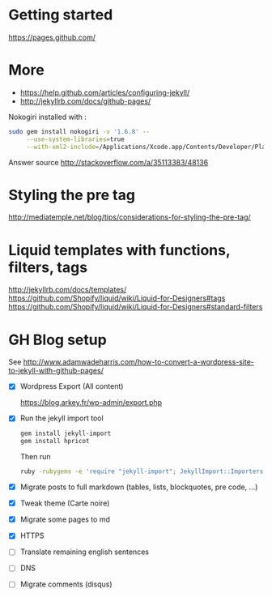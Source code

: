 # Getting started
https://pages.github.com/

# More
* https://help.github.com/articles/configuring-jekyll/
* http://jekyllrb.com/docs/github-pages/


Nokogiri installed with :


```sh
sudo gem install nokogiri -v '1.6.8' --                                \
     --use-system-libraries=true                                       \
     --with-xml2-include=/Applications/Xcode.app/Contents/Developer/Platforms/MacOSX.platform/Developer/SDKs/MacOSX10.11.sdk/usr/include/libxml2
```

Answer source http://stackoverflow.com/a/35113383/48136


# Styling the pre tag
http://mediatemple.net/blog/tips/considerations-for-styling-the-pre-tag/

# Liquid templates with functions, filters, tags
http://jekyllrb.com/docs/templates/
https://github.com/Shopify/liquid/wiki/Liquid-for-Designers#tags
https://github.com/Shopify/liquid/wiki/Liquid-for-Designers#standard-filters


# GH Blog setup

See http://www.adamwadeharris.com/how-to-convert-a-wordpress-site-to-jekyll-with-github-pages/

- [x] Wordpress Export (All content)
    
    https://blog.arkey.fr/wp-admin/export.php

- [x] Run the jekyll import tool
    
    ```bash
    gem install jekyll-import
    gem install hpricot
    ```
    
    Then run 
    
    ```bash
    ruby -rubygems -e 'require "jekyll-import"; JekyllImport::Importers::WordpressDotCom.run({ "source" => "wordpress.xml" })'
    ```

- [x] Migrate posts to full markdown (tables, lists, blockquotes, pre code, ...)
- [x] Tweak theme (Carte noire)
- [x] Migrate some pages to md
- [x] HTTPS
- [ ] Translate remaining english sentences
- [ ] DNS
- [ ] Migrate comments (disqus)  
